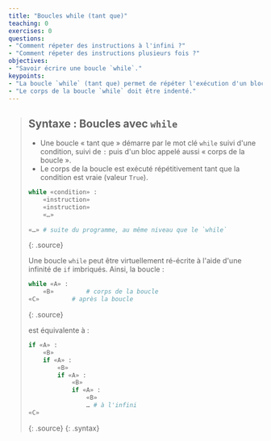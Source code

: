 ```yaml
---
title: "Boucles while (tant que)"
teaching: 0
exercises: 0
questions:
- "Comment répeter des instructions à l'infini ?"
- "Comment répeter des instructions plusieurs fois ?"
objectives:
- "Savoir écrire une boucle `while`."
keypoints:
- "La boucle `while` (tant que) permet de répéter l'exécution d'un bloc de code."
- "Le corps de la boucle `while` doit être indenté."
---
```



> ## Syntaxe : Boucles avec `while`
> - Une boucle « tant que »  démarre par le mot clé `while` suivi d'une condition, suivi de `:` puis d'un bloc appelé aussi « corps de la boucle ».
> - Le corps de la boucle est exécuté répétitivement tant que la condition est vraie (valeur `True`).
> 
> ~~~python
> while «condition» :
>     «instruction»
>     «instruction»
>     «…»
>     
> «…» # suite du programme, au même niveau que le `while`
> ~~~
> {: .source}
>
> Une boucle `while` peut être virtuellement ré-écrite à l'aide d'une infinité de `if` imbriqués.
> Ainsi, la boucle :
> ~~~python
> while «A» :
>     «B»         # corps de la boucle
> «C»         # après la boucle
> ~~~
> {: .source}
> 
> est équivalente à :
> 
> ~~~python
> if «A» :
>     «B»
>     if «A» :
>         «B»
>         if «A» :
>             «B»
>             if «A» :
>                 «B»
>                 … # à l'infini
> «C»
> ~~~
> {: .source}
{: .syntax}
